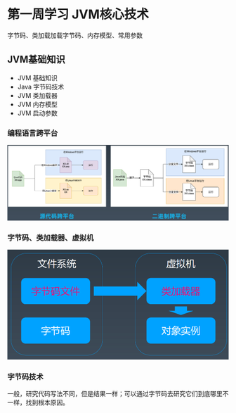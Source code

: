 # 第一周学习 JVM核心技术

字节码、类加载加载字节码、内存模型、常用参数

## JVM基础知识

- JVM 基础知识
- Java 字节码技术
- JVM 类加载器
- JVM 内存模型
- JVM 启动参数

### 编程语言跨平台

![image-20211119173452069](JavaForward\image-20211119173452069.png)

### 字节码、类加载器、虚拟机

![image-20211119173641367](JavaForward\image-20211119173641367.png)

### 字节码技术

一般，研究代码写法不同，但是结果一样；可以通过字节码去研究它们到底哪里不一样，找到根本原因。
